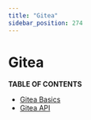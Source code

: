```yaml
---
title: "Gitea"
sidebar_position: 274
---
```


# Gitea

**TABLE OF CONTENTS**

- [Gitea Basics](./gitea_basics)
- [Gitea API](./gitea_api)